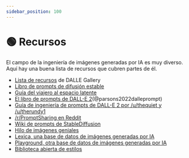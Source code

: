 ```yaml
---
sidebar_position: 100
---
```


# 🟢 Recursos

El campo de la ingeniería de imágenes generadas por IA es muy diverso. Aquí hay una buena lista de recursos que cubren partes de él.

- [Lista de recursos](https://dallery.gallery/prompt-resources-tools-ai-art/) de DALLE Gallery
- [Libro de prompts de difusión estable](https://cdn.openart.ai/assets/Stable%20Diffusion%20Prompt%20Book%20From%20OpenArt%2010-28.pdf)
- [Guía del viajero al espacio latente](https://sweet-hall-e72.notion.site/A-Traveler-s-Guide-to-the-Latent-Space-85efba7e5e6a40e5bd3cae980f30235f)
- [El libro de prompts de DALL-E 2](https://dallery.gallery/the-dalle-2-prompt-book/)(@parsons2022dalleprompt)
- [Guía de ingeniería de prompts de DALL-E 2 por /u/thequiet y /u/therundy1](https://docs.google.com/document/d/11WlzjBT0xRpQhP9tFMtxzd0q6ANIdHPUBkMV-YB043U/edit)
- [/r/PromptSharing en Reddit](https://www.reddit.com/r/PromptSharing/)
- [Wiki de prompts de StableDiffusion](https://www.reddit.com/r/StableDiffusion/wiki/tutorials)
- [Hilo de imágenes geniales](https://twitter.com/ivonatau/status/1605681809680830464)
- [Lexica, una base de datos de imágenes generadas por IA](https://lexica.art)
- [Playground, otra base de datos de imágenes generadas por IA](https://playgroundai.com)
- [Biblioteca abierta de estilos](https://docs.google.com/spreadsheets/d/1cm6239gw1XvvDMRtazV6txa9pnejpKkM5z24wRhhFz0/edit#gid=1057933666)